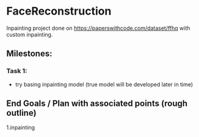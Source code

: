 # FaceReconstruction

Inpainting project done on https://paperswithcode.com/dataset/ffhq with custom inpainting.


## Milestones:


### Task 1:

- try basing inpainting model (true model will be developed later in time)



## End Goals / Plan with associated points (rough outline)

1.inpainting 







